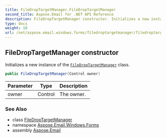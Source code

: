 ```yaml
---
title: FileDropTargetManager.FileDropTargetManager
second_title: Aspose.Email for .NET API Reference
description: FileDropTargetManager constructor. Initializes a new instance of the FileDropTargetManager class
type: docs
weight: 10
url: /net/aspose.email.windows.forms/filedroptargetmanager/filedroptargetmanager/
---
```

## FileDropTargetManager constructor

Initializes a new instance of the [`FileDropTargetManager`](../) class.

```csharp
public FileDropTargetManager(Control owner)
```

| Parameter | Type | Description |
| --- | --- | --- |
| owner | Control | The owner. |

### See Also

* class [FileDropTargetManager](../)
* namespace [Aspose.Email.Windows.Forms](../../filedroptargetmanager/)
* assembly [Aspose.Email](../../../)


